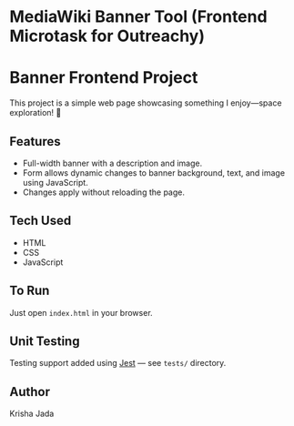 # MediaWiki Banner Tool (Frontend Microtask for Outreachy)

# Banner Frontend Project

This project is a simple web page showcasing something I enjoy—space exploration! 🚀

## Features

- Full-width banner with a description and image.
- Form allows dynamic changes to banner background, text, and image using JavaScript.
- Changes apply without reloading the page.

## Tech Used

- HTML
- CSS
- JavaScript

## To Run

Just open `index.html` in your browser.

## Unit Testing

Testing support added using [Jest](https://jestjs.io/) — see `tests/` directory.


## Author
Krisha Jada
